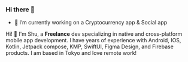 ### Hi there 👋

<!--
**clarkshu1016/clarkshu1016** is a ✨ _special_ ✨ repository because its `README.md` (this file) appears on your GitHub profile.


- 🔭 I’m currently working on ...
- 🌱 I’m currently learning ...
- 👯 I’m looking to collaborate on ...
- 🤔 I’m looking for help with ...
- 💬 Ask me about ...
- 📫 How to reach me: ...
- 😄 Pronouns: ...
- ⚡ Fun fact: ...
-->

- 🔭 I’m currently working on a Cryptocurrency app & Social app



Hi! :wave: I'm Shu, a **Freelance** dev specializing in native and cross-platform mobile app development. I have years of experience with Android, IOS, Kotlin, Jetpack compose, KMP, SwiftUI, Figma Design, and Firebase products. I am based in Tokyo and love remote work!

